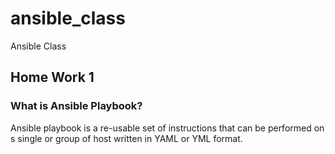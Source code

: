 # ansible_class
Ansible Class

## Home Work 1
### What is Ansible Playbook?

Ansible playbook is a re-usable set of instructions that can be performed on s single or group of host written in YAML or YML format.